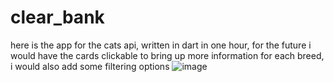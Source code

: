 # clear_bank
here is the app for the cats api, written in dart in one hour, for the future i would have the cards clickable to bring up more information for each breed, i would also add some filtering options
![image](https://user-images.githubusercontent.com/54099598/173115501-f23e3280-233e-4a1f-8af7-e72c09c883d4.png)

